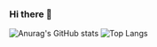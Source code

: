 ### Hi there 👋

![Anurag's GitHub stats](https://github-readme-stats.vercel.app/api?username=patrikr7&show_icons=true&theme=radical)
![Top Langs](https://github-readme-stats.vercel.app/api/top-langs/?username=patrikr7&layout=compact)

<!--
**Patrikr7/Patrikr7** is a ✨ _special_ ✨ repository because its `README.md` (this file) appears on your GitHub profile.

Here are some ideas to get you started:

- 🔭 I’m currently working on ...
- 🌱 I’m currently learning ...
- 👯 I’m looking to collaborate on ...
- 🤔 I’m looking for help with ...
- 💬 Ask me about ...
- 📫 How to reach me: ...
- 😄 Pronouns: ...
- ⚡ Fun fact: ...
-->
